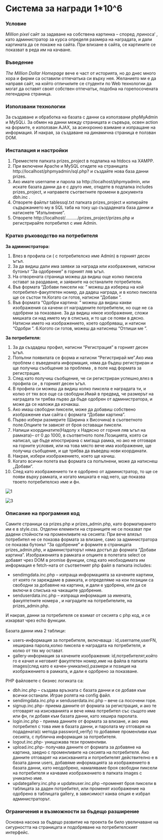 # Система за награди 1*10^6

### Условие 
*Million pixel* сайт  за задаване на собствена картинка – според ‚приноса‘ , като администратор за курса определя размера на наградата, и дали картината да се покаже на сайта. При влизане в сайта, се картините се показват в реда им на качване.

### Въведение
*The Million Dollar Homepage* вече е част от историята, но до днес много хора и фирми са оставили отпечатъка си върху нея.  Желанието ми е да направя сайт, на който отличилите се студенти  по Web технологии да могат да оставят своят собствен отпечатък, подобна на горепосочената легендарна страница.

### Използвани технологии
За създаване и обработка на базата с данни са  използвани  phpMyAdmin  и MySQLi.
За обмен на данни между страницата и сървъра, освен action на формите, е използван AJAX, за асинхронно взимане и изпращане на информация. 
И накрая, за създаване на динамична страница е ползван DOM.

### Инсталация и настройки 
1. Преместете папката prizes_project в подпапка на htdocs на XAMPP.
2. При включени Apache и MySQL отидете на страницата http://localhost/phpmyadmin/sql.php?
и създайте нова база данни prizes.
3. Ако имате username и парола за http://localhost/phpmyadmin, или искате базата данни да е с друго име, отидете в подпапка   includes prizes_project, и направете съответните промени в документа dbh.inc .
4. Отворете файлът tablessql.txt папката prizes_project и копирайте съдържанието му в SQL таба на току що създадената база данни и натиснете “Изпълнение”.
5. Отворете http://localhost/........../prizes_project/prizes.php и регистрирайте потребител с име Admin. 

### Кратко ръководство на потребителя 
**За администратора:**<br>
1. Влез в профила си ( с потребителско име Admin) в горният десен ъгъл.
2. За да видиш дали има заявки за награда или изображения, натисни бутонът 
“За одобрение” в горният ляв ъгъл.
3. На отворената страница можеш да видиш още колко пиксела остават за раздаване, и  заявките на останалите потребители.
4. Във формата “Добави пиксели на: ” можеш да избереш на кой потребител-факултетен номер, да дадеш награда, и в колко пиксела ще се състои тя.Когато си готов, натисни “Добави ”.
5. Във формата “Одобри картина: ”  можеш да видиш какви изображения са качени от наградените потребители, но още не са одобрени за показване. За да видиш някое изображение, сложи мишката си над името му в списъка, и то ще се появи в дясно.
Натисни името на изображението, което одобряваш, и натисни “Одобри ”.
6.Когото си готов, можеш да натиснеш “Отпиши ме ”.<br>

**За потребителя:**<br>
1. За да създадеш профил,  натисни “Регистрация”  в горният десен ъгъл.
2. Попълни появилата се форма и натисни “Регистрирай ме”.Ако има проблем с въведената информация, няма да бъдеш регистриран и ще получиш съобщение за проблема , в поле над формата за регистрация.
3. След като получиш съобщение, че си регистриран успешно,влез в профила си , в горният десен ъгъл. 
4. В профила си  можеш да видиш  колко пиксела е наградата ти, и колко от тях все още са свободни.Имай в предвид, че размерът на наградата ти трябва първо да бъде одобрен от администратора, и може да се наложи да изчакаш.
5. Ако имаш свободни пиксели, може да добавиш собствено изображение към сайта с формата “Добави картина”.
6. Първо избери размерите (Ширина х Височина) в съответното поле.Опциите ти зависят от броя оставащи пиксели.
7. Напиши координатите(Надолу х Надясно от горния ляв ъгъл на рамката)– от 0 до 1000, в съответното поле.Позицията, която си написал, ще бъде илюстрирана с мигаща рамка, но ако не отговаря на горните условия, или на това място вече има изображение, ще получиш съобщение, и ще трябва да въведеш нови координати.
8. Накрая, избери изображението, което ще качиш.
9. Когато всички полета във формата са попълнени, може да натиснеш „Добави“.
10. След като изображението ти е одобрено от администратор, то ще се появи върху рамката, и  когато мишката е над него, ще показва твоето потребителско име и фн.

![1](https://user-images.githubusercontent.com/89635038/131635896-7e9004e0-6d6e-4fa6-833f-227feff8fbb1.png)

![3](https://user-images.githubusercontent.com/89635038/131635931-17abf242-b8ba-47e4-8933-abe0b240e58b.png)


### Описание на програмния код 
Самите страници са prizes.php и prizes_admin.php, като форматирането им е в style.css.
Отделни елементи на страниците не се показват при дадени стойности на променливите на сесията: При вече влязъл  потребител не се показва формата за влизане, само за администратора се показва бутонът “За одобрение” и формите в страницата prizes_admin.php, и администраторът няма достъп до формата “Добави картина”.
Изображенията в рамката и опциите в полетата select се добавят чрез DOM в promise функции, след като необходимата им  информация е fetch-ната от съответният php файл  в папката includes:  
* sendimgdata.inc.php – изпраща информацията за качените картини, от която  ги зареждаме в рамката, и определяме на кои позиции са свободни за добавяне на картина, и дали е удобрена, или да се включи в списъка на чакащите удобрение. 
* senduserdata.inc.php – изпраща информация за имената, факултетните номера , и наградите на потребителите, на prizes_admin.php.

И накрая, данни за потребителя се взимат от сесията с php код, и се изкарват чрез echo функции.<br>
<br>
Базата данни има 2 таблици:
* users-информация за потребителя, включваща : id,username,userFN, хеширана парола,колко пиксела е наградата на потребителя, и колко от тях му остават.
* gallery-информация за качените изображения: id,потребителят,който го е качил и неговият факултетен номер,име на файла в папката images(след като е качен-уникално),размери и позиция на изображението в рамката, и дали е одобрено за показване.


PHP файловете с  бизнес логиката са: 
* dbh.inc.php – създава връзката с базата данни и се добавя към всички останали. Играе ролята на config файл.
* sendimgdata.inc.php  и  senduserdata.inc.php – вече са посочени горе.
* signup.inc.php- приема данните от формата за регистрация, и ако те отговарят на изискванията и вече няма потребител със същото име или фн, ги добавя към базата данни, като хешира паролата.
* login.inc.php - приема данните от формата за влизане, и ако има потребител с това име в базата данни, и паролата му отговаря на подадената(с метода password_verify) то добавяме променливи към сесията, с публична информация за потребителя.
* logout.inc.php- унищожава тези променливи.
* upload.inc.php- получава данните от формата за добавяне на картина, заедно с променливите на сесията на потребителя. Ако данните отговарят на изискванията и потребителят действително е в базата данни users,  добавяме информацията за изображението в базата данни, като неодобрено, намаляваме броя свободни пиксели на потребителя и качваме изображението в папката images с уникално име.
* updategallery.inc.php и updateuser.inc.php –променят броя пиксели в таблицата за даден потребител, или  променят изображение на одобрено в таблицата gallery, в зависимост каква опция е избрал администраторът.

### Ограничения и възможности за бъдещо разширение 
Основна насока за бъдещо развитие на проекта би било увеличаване на сигурността на страницата и подобряване на потребителският интерфейс.
